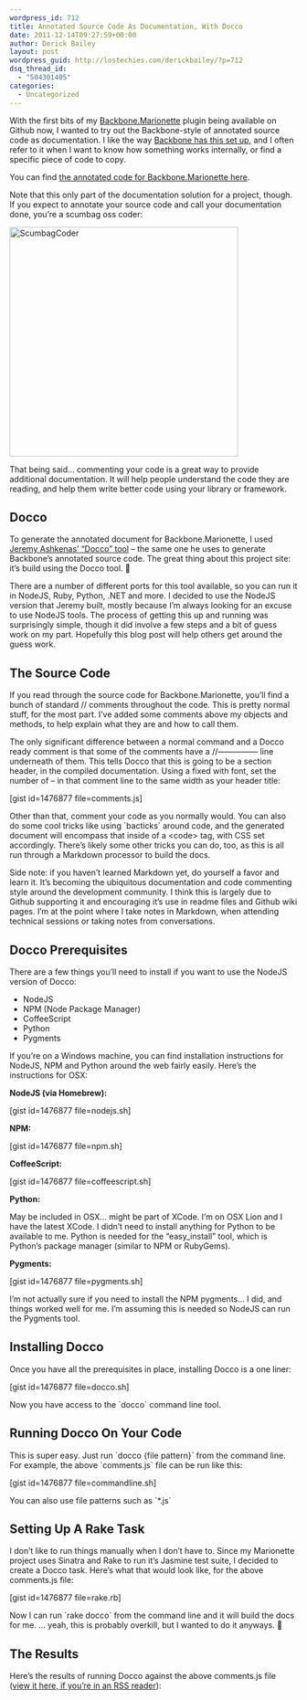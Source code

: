 ```yaml
---
wordpress_id: 712
title: Annotated Source Code As Documentation, With Docco
date: 2011-12-14T09:27:59+00:00
author: Derick Bailey
layout: post
wordpress_guid: http://lostechies.com/derickbailey/?p=712
dsq_thread_id:
  - "504301405"
categories:
  - Uncategorized
---
```

With the first bits of my [Backbone.Marionette](https://github.com/derickbailey/backbone.marionette) plugin being available on Github now, I wanted to try out the Backbone-style of annotated source code as documentation. I like the way [Backbone has this set up](http://backbonejs.org/docs/backbone.html), and I often refer to it when I want to know how something works internally, or find a specific piece of code to copy.

You can find [the annotated code for Backbone.Marionette here](http://derickbailey.github.com/backbone.marionette/docs/backbone.marionette.html).

Note that this only part of the documentation solution for a project, though. If you expect to annotate your source code and call your documentation done, you&#8217;re a scumbag oss coder:

<img title="ScumbagCoder.jpg" src="http://lostechies.com/derickbailey/files/2011/12/ScumbagCoder.jpg" border="0" alt="ScumbagCoder" width="400" height="402" />

That being said… commenting your code is a great way to provide additional documentation. It will help people understand the code they are reading, and help them write better code using your library or framework.

## Docco

To generate the annotated document for Backbone.Marionette, I used [Jeremy Ashkenas&#8217; &#8220;Docco&#8221; tool](http://jashkenas.github.com/docco/) &#8211; the same one he uses to generate Backbone&#8217;s annotated source code. The great thing about this project site: it&#8217;s build using the Docco tool. 🙂

There are a number of different ports for this tool available, so you can run it in NodeJS, Ruby, Python, .NET and more. I decided to use the NodeJS version that Jeremy built, mostly because I&#8217;m always looking for an excuse to use NodeJS tools. The process of getting this up and running was surprisingly simple, though it did involve a few steps and a bit of guess work on my part. Hopefully this blog post will help others get around the guess work.

## The Source Code

If you read through the source code for Backbone.Marionette, you&#8217;ll find a bunch of standard // comments throughout the code. This is pretty normal stuff, for the most part. I&#8217;ve added some comments above my objects and methods, to help explain what they are and how to call them.

The only significant difference between a normal command and a Docco ready comment is that some of the comments have a //&#8212;&#8212;&#8212;&#8212;&#8212; line underneath of them. This tells Docco that this is going to be a section header, in the compiled documentation. Using a fixed with font, set the number of &#8211; in that comment line to the same width as your header title:

[gist id=1476877 file=comments.js]

Other than that, comment your code as you normally would. You can also do some cool tricks like using \`bacticks\` around code, and the generated document will encompass that inside of a &lt;code&gt; tag, with CSS set accordingly. There&#8217;s likely some other tricks you can do, too, as this is all run through a Markdown processor to build the docs.

Side note: if you haven&#8217;t learned Markdown yet, do yourself a favor and learn it. It&#8217;s becoming the ubiquitous documentation and code commenting style around the development community. I think this is largely due to Github supporting it and encouraging it&#8217;s use in readme files and Github wiki pages. I&#8217;m at the point where I take notes in Markdown, when attending technical sessions or taking notes from conversations.

## Docco Prerequisites

There are a few things you&#8217;ll need to install if you want to use the NodeJS version of Docco:

  * NodeJS
  * NPM (Node Package Manager)
  * CoffeeScript
  * Python
  * Pygments

If you&#8217;re on a Windows machine, you can find installation instructions for NodeJS, NPM and Python around the web fairly easily. Here&#8217;s the instructions for OSX:

**NodeJS (via Homebrew):**

[gist id=1476877 file=nodejs.sh]

**NPM:**

[gist id=1476877 file=npm.sh]

**CoffeeScript:**

[gist id=1476877 file=coffeescript.sh]

**Python:** 

May be included in OSX… might be part of XCode. I&#8217;m on OSX Lion and I have the latest XCode. I didn&#8217;t need to install anything for Python to be available to me. Python is needed for the &#8220;easy_install&#8221; tool, which is Python&#8217;s package manager (similar to NPM or RubyGems).

**Pygments:**

[gist id=1476877 file=pygments.sh]

I&#8217;m not actually sure if you need to install the NPM pygments… I did, and things worked well for me. I&#8217;m assuming this is needed so NodeJS can run the Pygments tool.

## Installing Docco

Once you have all the prerequisites in place, installing Docco is a one liner:

[gist id=1476877 file=docco.sh]

Now you have access to the \`docco\` command line tool.

## Running Docco On Your Code

This is super easy. Just run \`docco {file pattern}\` from the command line. For example, the above \`comments.js\` file can be run like this:

[gist id=1476877 file=commandline.sh]

You can also use file patterns such as \`*.js\`

## Setting Up A Rake Task

I don&#8217;t like to run things manually when I don&#8217;t have to. Since my Marionette project uses Sinatra and Rake to run it&#8217;s Jasmine test suite, I decided to create a Docco task. Here&#8217;s what that would look like, for the above comments.js file:

[gist id=1476877 file=rake.rb]

Now I can run \`rake docco\` from the command line and it will build the docs for me. … yeah, this is probably overkill, but I wanted to do it anyways. 🙂

## The Results

Here&#8217;s the results of running Docco against the above comments.js file ([view it here, if you&#8217;re in an RSS reader](http://jsfiddle.net/eHEPS/)):
